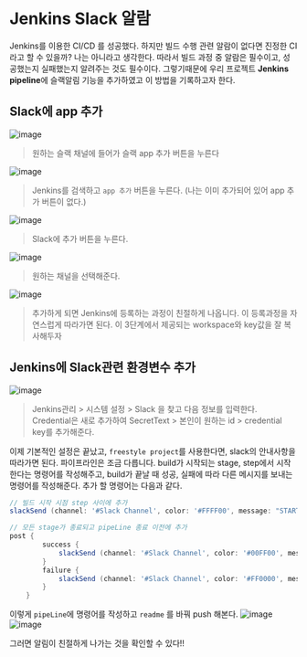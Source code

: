 # Jenkins Slack 알람

Jenkins를 이용한 CI/CD 를 성공했다. 하지만 빌드 수행 관련 알람이 없다면 진정한 CI라고 할 수 있을까? 나는 아니라고 생각한다.
따라서 빌드 과정 중 알람은 필수이고, 성공했는지 실패했는지 알려주는 것도 필수이다.
그렇기때문에 우리 프로젝트 **Jenkins pipeline**에 슬랙알림 기능을 추가하였고 이 방법을 기록하고자 한다.

## Slack에 app 추가
![image](https://user-images.githubusercontent.com/87312401/142582498-a87332df-1650-457a-8c0e-5b16d937dad8.png)
> 원하는 슬랙 채널에 들어가 슬랙 app 추가 버튼을 누른다

![image](https://user-images.githubusercontent.com/87312401/142582594-c45e3c32-1968-4515-98cf-7028e8f567f6.png)
> Jenkins를 검색하고 ```app 추가``` 버튼을 누른다. (나는 이미 추가되어 있어 app 추가 버튼이 없다.)

![image](https://user-images.githubusercontent.com/87312401/142582721-de01564c-c70b-4c2b-a0bf-1c8069ccd90b.png)
> Slack에 추가 버튼을 누른다.

![image](https://user-images.githubusercontent.com/87312401/142582779-a35fa772-1209-40ab-be1a-89ad2193a507.png)
> 원하는 채널을 선택해준다.

![image](https://user-images.githubusercontent.com/87312401/142582903-e28fa44f-2194-4415-8afb-9cf30ab8789e.png)
> 추가하게 되면 Jenkins에 등록하는 과정이 친절하게 나옵니다. 이 등록과정을 자연스럽게 따라가면 된다.
> 이 3단계에서 제공되는 workspace와 key값을 잘 복사해두자

## Jenkins에 Slack관련 환경변수 추가
![image](https://user-images.githubusercontent.com/87312401/142583272-f7c33dc7-5652-4531-8fa3-b4a1e761617c.png)
> Jenkins관리 > 시스템 설정 > Slack 을 찾고 다음 정보를 입력한다.
> Credential은 새로 추가하여 SecretText > 본인이 원하는 id > credential key를 추가해준다.

이제 기본적인 설정은 끝났고, ```freestyle project```를 사용한다면, slack의 안내사항을 따라가면 된다.
파이프라인은 조금 다릅니다. build가 시작되는 stage, step에서 시작한다는 명령어를 작성해주고, build가 끝날 때 성공, 실패에 따라 다른 메시지를 보내는 명령어를 작성해준다.
추가 할 명령어는 다음과 같다.
```groovy
// 빌드 시작 시점 step 사이에 추가
slackSend (channel: '#Slack Channel', color: '#FFFF00', message: "STARTED: Job '${env.JOB_NAME} [${env.BUILD_NUMBER}]' (${env.BUILD_URL})")

// 모든 stage가 종료되고 pipeLine 종료 이전에 추가
post {
        success {
            slackSend (channel: '#Slack Channel', color: '#00FF00', message: "SUCCESSFUL: Job '${env.JOB_NAME} [${env.BUILD_NUMBER}]' (${env.BUILD_URL})")
        }
        failure {
            slackSend (channel: '#Slack Channel', color: '#FF0000', message: "FAILED: Job '${env.JOB_NAME} [${env.BUILD_NUMBER}]' (${env.BUILD_URL})")
        }
    }
```

이렇게 ```pipeLine```에 명령어를 작성하고 ```readme``` 를 바꿔 push 해본다.
![image](https://user-images.githubusercontent.com/87312401/142645079-0eff5bad-6a8c-44ac-a353-7b8bdbf1305b.png)
![image](https://user-images.githubusercontent.com/87312401/142645125-32764b92-9278-4275-af47-710f1554cd67.png)

그러면 알림이 친절하게 나가는 것을 확인할 수 있다!!



